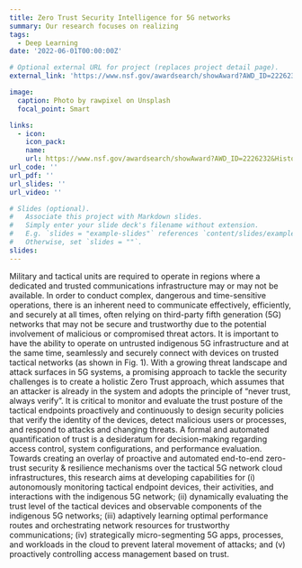 ```yaml
---
title: Zero Trust Security Intelligence for 5G networks
summary: Our research focuses on realizing
tags:
  - Deep Learning
date: '2022-06-01T00:00:00Z'

# Optional external URL for project (replaces project detail page).
external_link: 'https://www.nsf.gov/awardsearch/showAward?AWD_ID=2226232&HistoricalAwards=false'

image:
  caption: Photo by rawpixel on Unsplash
  focal_point: Smart

links:
  - icon:
    icon_pack:
    name:
    url: https://www.nsf.gov/awardsearch/showAward?AWD_ID=2226232&HistoricalAwards=false
url_code: ''
url_pdf: ''
url_slides: ''
url_video: ''

# Slides (optional).
#   Associate this project with Markdown slides.
#   Simply enter your slide deck's filename without extension.
#   E.g. `slides = "example-slides"` references `content/slides/example-slides.md`.
#   Otherwise, set `slides = ""`.
slides:
---
```


Military and tactical units are required to operate in regions where a dedicated and trusted communications infrastructure may or may not be available. In order to conduct complex, dangerous and time-sensitive operations, there is an inherent need to communicate effectively, efficiently, and securely at all times, often relying on third-party fifth generation (5G) networks that may not be secure and trustworthy due to the potential involvement of malicious or compromised threat actors. It is important to have the ability to operate
on untrusted indigenous 5G infrastructure and at the same time, seamlessly and securely connect with devices on trusted tactical networks (as shown in Fig. 1). With a growing threat landscape and attack surfaces in 5G systems, a promising approach to tackle the security challenges is to create a holistic Zero Trust approach, which assumes that an attacker is already in the system and adopts the principle of “never trust, always verify”. It is critical to monitor and evaluate the trust posture of the tactical endpoints proactively and continuously to design security policies that verify the identity of the devices, detect malicious users or processes, and respond to attacks and changing threats. A formal and automated quantification of trust is a desideratum for decision-making regarding access control, system configurations, and performance evaluation. Towards creating an overlay of proactive and automated end-to-end zero-trust security & resilience mechanisms over the tactical 5G network cloud infrastructures, this research aims at developing capabilities for (i) autonomously monitoring tactical endpoint devices, their activities, and interactions with the indigenous 5G network; (ii) dynamically evaluating the trust level of the tactical devices and observable components of the indigenous 5G networks; (iii) adaptively learning optimal performance routes and orchestrating network resources for trustworthy communications; (iv) strategically micro-segmenting 5G apps, processes, and workloads in the cloud to prevent lateral movement of attacks; and (v) proactively controlling access management based on trust.
